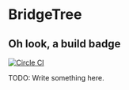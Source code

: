 # BridgeTree

## Oh look, a build badge

[![Circle CI](https://circleci.com/gh/growse/BridgeTree/tree/master.svg?style=svg)](https://circleci.com/gh/growse/BridgeTree/tree/master)

TODO: Write something here.

